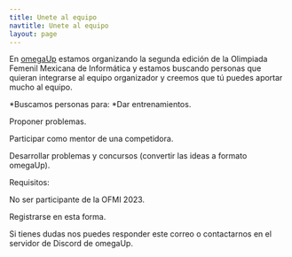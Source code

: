 ```yaml
---
title: Unete al equipo
navtitle: Unete al equipo
layout: page
---
```


En [omegaUp](https://omegaup.org) estamos organizando la segunda edición de la Olimpiada Femenil Mexicana de Informática y estamos buscando personas que quieran integrarse al equipo organizador y creemos que tú puedes aportar mucho al equipo.


*Buscamos personas para:
    *Dar entrenamientos.

Proponer problemas.

Participar como mentor de una competidora.

Desarrollar problemas y concursos (convertir las ideas a formato omegaUp).


Requisitos:

No ser participante de la OFMI 2023.

Registrarse en esta forma.


Si tienes dudas nos puedes responder este correo o contactarnos en el servidor de Discord de omegaUp.